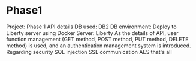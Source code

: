 # Phase1
Project: Phase 1 API details DB used: DB2 DB environment: Deploy to Liberty server using Docker Server: Liberty As the details of API, user function management (GET method, POST method, PUT method, DELETE method) is used, and an authentication management system is introduced. Regarding security SQL injection SSL communication AES that's all
